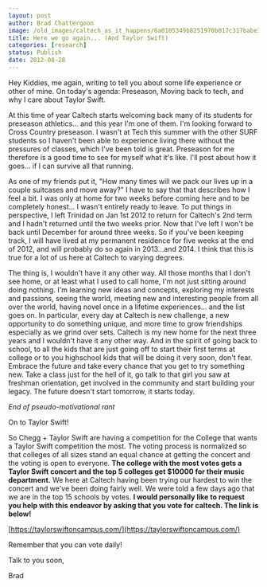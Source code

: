 ```yaml
---
layout: post
author: Brad Chattergoon
image: /old_images/caltech_as_it_happens/6a0105349b8251970b017c317babe3970b.jpg
title: Here we go again... (And Taylor Swift) 
categories: [research]
status: Publish
date: 2012-08-28
---
```



Hey Kiddies, me again, writing to tell you about some life experience or other of mine. On today's agenda: Preseason, Moving back to tech, and why I care about Taylor Swift.

At this time of year Caltech starts welcoming back many of its students for preseason athletics... and this year I'm one of them. I'm looking forward to Cross Country preseason. I wasn't at Tech this summer with the other SURF students so I haven't been able to experience living there without the pressures of classes, which I've been told is great. Preseason for me therefore is a good time to see for myself what it's like. I'll post about how it goes... if I can survive all that running.

As one of my friends put it, "How many times will we pack our lives up in a couple suitcases and move away?" I have to say that that describes how I feel a bit. I was only at home for two weeks before coming here and to be completely honest... I wasn't entirely ready to leave. To put things in perspective, I left Trinidad on Jan 1st 2012 to return for Caltech's 2nd term and I hadn't returned until the two weeks prior. Now that I've left I won't be back until December for around three weeks. So if you've been keeping track, I will have lived at my permanent residence for five weeks at the end of 2012, and will probably do so again in 2013...and 2014. I think that this is true for a lot of us here at Caltech to varying degrees.

The thing is, I wouldn't have it any other way. All those months that I don't see home, or at least what I used to call home, I'm not just sitting around doing nothing. I'm learning new ideas and concepts, exploring my interests and passions, seeing the world, meeting new and interesting people from all over the world, having novel once in a lifetime experiences... and the list goes on. In particular, every day at Caltech is new challenge, a new opportunity to do something unique, and more time to grow friendships especially as we grind over sets. Caltech is my new home for the next three years and I wouldn't have it any other way. And in the spirit of going back to school, to all the kids that are just going off to start their first terms at college or to you highschool kids that will be doing it very soon, don't fear. Embrace the future and take every chance that you get to try something new. Take a class just for the hell of it, go talk to that girl you saw at freshman orientation, get involved in the community and start building your legacy. The future doesn't start tomorrow, it starts today.

*End of pseudo-motivational rant*

On to Taylor Swift!

So Chegg + Taylor Swift are having a competition for the College that wants a Taylor Swift competition the most. The voting process is normalized so that colleges of all sizes stand an equal chance at getting the concert and the voting is open to everyone. **The college with the most votes gets a Taylor Swift concert and the top 5 colleges get $10000 for their music department.** We here at Caltech having been trying our hardest to win the concert and we've been doing fairly well. We were told a few days ago that we are in the top 15 schools by votes. **I would personally like to request you help with this endeavor by asking that you vote for caltech. The link is below!**

[https://taylorswiftoncampus.com/](https://taylorswiftoncampus.com/)

Remember that you can vote daily!

Talk to you soon,

Brad

